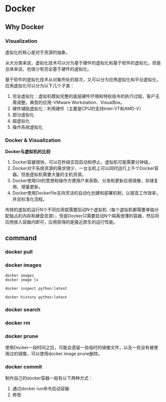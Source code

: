 # Docker

## Why Docker

### Visualization

虚拟化的核心是对于资源的抽象。



从大分类来说，虚拟化技术可以分为基于硬件的虚拟化和基于软件的虚拟化，但是总体来说，也很少有完全基于硬件的虚拟化。

基于软件的虚拟化技术从对象所处的层次，又可以分为应用虚拟化和平台虚拟化，应用虚拟化可以分为以下几个子类：

1. 完全虚拟化：虚拟机模拟完整的底层硬件环境和特权指令的执行过程，客户无需调整。典型的应用-VMware Workstation、VisualBox。
2. 硬件辅助虚拟化：利用硬件（主要是CPU的支持Intel-VT和AMD-V）
3. 部分虚拟化
4. 超虚拟化
5. 操作系统虚拟化



### Docker & Visualization

**Docker与虚拟机的比较**

1. Docker容器很快，可以在秒级实现启动和停止，虚拟机可能需要分钟级。
2. Docker对于系统资源的需求很少，一台主机上可以同时运行上千个Docker容器。但是虚拟机需要大量的主机资源。
3. Docker使用Git的思想和操作方便用户来获取、分发和更新应用镜像，存储复用、增量更新。
4. Docker使用Dockerfile支持灵活的自动化创建和部署机制，以提高工作效率，并且标准化流程。

传统的虚拟机运行N个不同应用就需要启动N个虚拟机（每个虚拟机都需要单独分配独占的内存和硬盘资源），但是Docker只需要启动N个隔离很薄的容器，然后将应用放入容器内即可，应用获得的是接近原生的运行性能。





## command

### docker pull



### docker images

```shell
docker images
docker image ls
```

```shell
docker inspect python:latest
```

```shell
docker history python:latest
```



### docker search



### docker rm



### docker prune

使用Docker一段时间之后，可能会遗留一些临时的镜像文件，以及一些没有被使用过的镜像，可以使用docker image prune删除。



### docker commit 

制作自己的docker容器一般有以下两种方式：

1. 通过docker run命令启动容器
2. 修改
